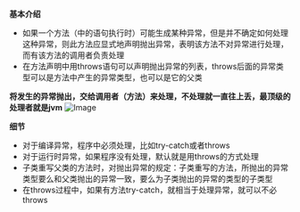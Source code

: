﻿**基本介绍**
- 如果一个方法（中的语句执行时）可能生成某种异常，但是并不确定如何处理这种异常，则此方法应显式地声明抛出异常，表明该方法不对异常进行处理，而有该方法的调用者负责处理
- 在方法声明中用throws语句可以声明抛出异常的列表，throws后面的异常类型可以是方法中产生的异常类型，也可以是它的父类

**将发生的异常抛出，交给调用者（方法）来处理，不处理就一直往上丢，最顶级的处理者就是jvm**
![Image](img1.png)

**细节**
- 对于编译异常，程序中必须处理，比如try-catch或者throws
- 对于运行时异常，如果程序没有处理，默认就是用throws的方式处理
- 子类重写父类的方法时，对抛出异常的规定：子类重写的方法，所抛出的异常类型要么和父类抛出的异常一致，要么为子类抛出的异常的类型的子类型
- 在throws过程中，如果有方法try-catch，就相当于处理异常，就可以不必throws
